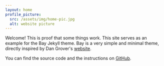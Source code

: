 ```yaml
---
layout: home
profile_picture:
  src: /assets/img/home-pic.jpg
  alt: website picture
---
```


<p>
  Welcome! This is proof that some things work. This site serves as an example for the Bay Jekyll theme. Bay is a very simple and minimal theme, directly inspired by Dan Grover's <a href="http://dangrover.com">website</a>.
</p>

<p>
  You can find the source code and the instructions on <a href="https://github.com/eliottvincent/bay">GitHub</a>.
</p>
